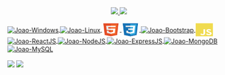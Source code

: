<!---
joaov1ct0r/joaov1ct0r is a ✨ special ✨ repository because its `README.md` (this file) appears on your GitHub profile.
You can click the Preview link to take a look at your changes.
--->

<div align='center'>
    <a href='https://www.github.com/joaov1ct0r' />
    <img height="180em" src="https://github-readme-stats.vercel.app/api?username=joaov1ct0r&show_icons=true&theme=dracula&include_all_commits=true&count_private=true"/>
  <img height="180em" src="https://github-readme-stats.vercel.app/api/top-langs/?username=joaov1ct0r&layout=compact&langs_count=7&theme=dracula"/>
  </div>
  
  <div style="display: inline_block"><br>
     <img align="center" alt="Joao-Windows" height="30" width="40" src="https://cdn.jsdelivr.net/gh/devicons/devicon/icons/windows8/windows8-original.svg" />
    <img align="center" alt="Joao-Linux" height="30" width="40" src="https://cdn.jsdelivr.net/gh/devicons/devicon/icons/linux/linux-original.svg" />
    <img align="center" alt="Joao-HTML" height="30" width="40" src="https://raw.githubusercontent.com/devicons/devicon/master/icons/html5/html5-original.svg">
    <img align="center" alt="Joao-CSS" height="30" width="40" src="https://raw.githubusercontent.com/devicons/devicon/master/icons/css3/css3-original.svg">
     <img align="center" alt="Joao-Bootstrap" height="30" width="40" src="https://cdn.jsdelivr.net/gh/devicons/devicon/icons/bootstrap/bootstrap-plain.svg" />
    <img align="center" alt="Joao-JS" height="30" width="40" src="https://raw.githubusercontent.com/devicons/devicon/master/icons/javascript/javascript-plain.svg">
     <img align="center" alt="Joao-ReactJS" height="30" width="40" src="https://cdn.jsdelivr.net/gh/devicons/devicon/icons/react/react-original-wordmark.svg" />
     <img align="center" alt="Joao-NodeJS" height="30" width="40" src="https://cdn.jsdelivr.net/gh/devicons/devicon/icons/nodejs/nodejs-original-wordmark.svg" />
     <img align="center" alt="Joao-ExpressJS" height="30" width="40" src="https://cdn.jsdelivr.net/gh/devicons/devicon/icons/express/express-original-wordmark.svg">
     <img align="center" alt="Joao-MongoDB" height="30" width="40" src="https://cdn.jsdelivr.net/gh/devicons/devicon/icons/mongodb/mongodb-plain-wordmark.svg" />
     <img align="center" alt="Joao-MySQL" height="30" width="40" src="https://cdn.jsdelivr.net/gh/devicons/devicon/icons/mysql/mysql-plain-wordmark.svg" />
  </div>
  <br>

<div>
    <a href="https://www.linkedin.com/in/jo%C3%A3o-victor-71649a203/" target="_blank"><img src="https://img.shields.io/badge/-LinkedIn-%230077B5?style=for-the-badge&logo=linkedin&logoColor=white" target="_blank"></a>
    <a href="https://twitter.com/jvksp1" target="_blank"><img src="https://img.shields.io/twitter/url?color=white&label=Twitter&logo=Twitter&style=for-the-badge&url=https%3A%2F%2Ftwitter.com%2Fjvksp1" target="_blank"></a>
</div>
